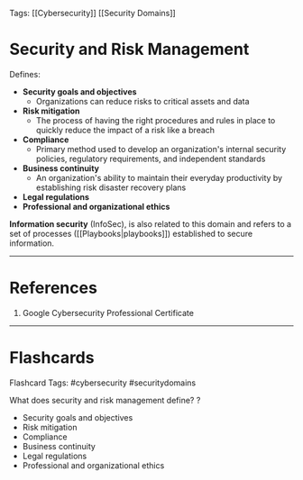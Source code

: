 Tags: [[Cybersecurity]] [[Security Domains]]
# Security and Risk Management

Defines:
- **Security goals and objectives**
	- Organizations can reduce risks to critical assets and data
- **Risk mitigation**
	- The process of having the right procedures and rules in place to quickly reduce the impact of a risk like a breach
- **Compliance**
	- Primary method used to develop an organization's internal security policies, regulatory requirements, and independent standards
- **Business continuity**
	- An organization's ability to maintain their everyday productivity by establishing risk disaster recovery plans
- **Legal regulations**
- **Professional and organizational ethics**

**Information security** (InfoSec), is also related to this domain and refers to a set of processes ([[Playbooks|playbooks]]) established to secure information.

---
# References

1. Google Cybersecurity Professional Certificate

---
# Flashcards

Flashcard Tags: #cybersecurity #securitydomains

What does security and risk management define?
?
- Security goals and objectives
- Risk mitigation
- Compliance
- Business continuity
- Legal regulations
- Professional and organizational ethics
<!--SR:!2024-05-07,1,130-->
